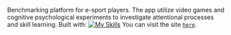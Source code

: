 Benchmarking platform for e-sport players. The app utilize video games and cognitive psychological experiments to investigate attentional processes and skill learning. 
Built with: [![My Skills](https://skillicons.dev/icons?i=aws,gcp,azure,react,vue,flutter&perline=3)](https://skillicons.dev)
You can visit the site [`here`](https://platform-app.herokuapp.com).
